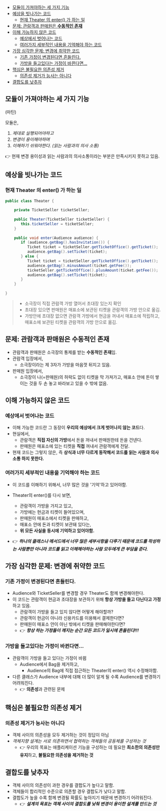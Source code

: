 
- [모듈이 가져야하는 세 가지 기능](#%EB%AA%A8%EB%93%88%EC%9D%B4%20%EA%B0%80%EC%A0%B8%EC%95%BC%ED%95%98%EB%8A%94%20%EC%84%B8%20%EA%B0%80%EC%A7%80%20%EA%B8%B0%EB%8A%A5)
- [예상을 빗나가는 코드](#%EC%98%88%EC%83%81%EC%9D%84%20%EB%B9%97%EB%82%98%EA%B0%80%EB%8A%94%20%EC%BD%94%EB%93%9C)
	- [현재 Theater 의 enter() 가 하는 일](#%ED%98%84%EC%9E%AC%20Theater%20%EC%9D%98%20enter()%20%EA%B0%80%20%ED%95%98%EB%8A%94%20%EC%9D%BC)
- [문제: 관람객과 판매원은 **수동적인 존재**](#%EB%AC%B8%EC%A0%9C:%20%EA%B4%80%EB%9E%8C%EA%B0%9D%EA%B3%BC%20%ED%8C%90%EB%A7%A4%EC%9B%90%EC%9D%80%20**%EC%88%98%EB%8F%99%EC%A0%81%EC%9D%B8%20%EC%A1%B4%EC%9E%AC**)
- [이해 가능하지 않은 코드](#%EC%9D%B4%ED%95%B4%20%EA%B0%80%EB%8A%A5%ED%95%98%EC%A7%80%20%EC%95%8A%EC%9D%80%20%EC%BD%94%EB%93%9C)
	- [예상에서 벗어나는 코드](#%EC%98%88%EC%83%81%EC%97%90%EC%84%9C%20%EB%B2%97%EC%96%B4%EB%82%98%EB%8A%94%20%EC%BD%94%EB%93%9C)
	- [여러가지 세부적인 내용을 기억해야 하는 코드](#%EC%97%AC%EB%9F%AC%EA%B0%80%EC%A7%80%20%EC%84%B8%EB%B6%80%EC%A0%81%EC%9D%B8%20%EB%82%B4%EC%9A%A9%EC%9D%84%20%EA%B8%B0%EC%96%B5%ED%95%B4%EC%95%BC%20%ED%95%98%EB%8A%94%20%EC%BD%94%EB%93%9C)
- [가장 심각한 문제: 변경에 취약한 코드](#%EA%B0%80%EC%9E%A5%20%EC%8B%AC%EA%B0%81%ED%95%9C%20%EB%AC%B8%EC%A0%9C:%20%EB%B3%80%EA%B2%BD%EC%97%90%20%EC%B7%A8%EC%95%BD%ED%95%9C%20%EC%BD%94%EB%93%9C)
	- [기존 가정이 변경된다면 흔들린다.](#%EA%B8%B0%EC%A1%B4%20%EA%B0%80%EC%A0%95%EC%9D%B4%20%EB%B3%80%EA%B2%BD%EB%90%9C%EB%8B%A4%EB%A9%B4%20%ED%9D%94%EB%93%A4%EB%A6%B0%EB%8B%A4.)
	- [가방을 들고있다는 가정이 바뀐다면...](#%EA%B0%80%EB%B0%A9%EC%9D%84%20%EB%93%A4%EA%B3%A0%EC%9E%88%EB%8B%A4%EB%8A%94%20%EA%B0%80%EC%A0%95%EC%9D%B4%20%EB%B0%94%EB%80%90%EB%8B%A4%EB%A9%B4...)
- [핵심은 불필요한 의존성 제거](#%ED%95%B5%EC%8B%AC%EC%9D%80%20%EB%B6%88%ED%95%84%EC%9A%94%ED%95%9C%20%EC%9D%98%EC%A1%B4%EC%84%B1%20%EC%A0%9C%EA%B1%B0)
	- [의존성 제거가 능사는 아니다](#%EC%9D%98%EC%A1%B4%EC%84%B1%20%EC%A0%9C%EA%B1%B0%EA%B0%80%20%EB%8A%A5%EC%82%AC%EB%8A%94%20%EC%95%84%EB%8B%88%EB%8B%A4)
- [결합도를 낮추자](#%EA%B2%B0%ED%95%A9%EB%8F%84%EB%A5%BC%20%EB%82%AE%EC%B6%94%EC%9E%90)


## 모듈이 가져야하는 세 가지 기능

(마틴)

모듈은, 
1. *제대로 실행되어야하고*
2. *변경이 용이해야하며*
3. *이해하기 쉬워야한다. (읽는 사람과의 의사 소통)*

👉 현재 변경 용이성과 읽는 사람과의 의사소통이라는 부분은 만족시키지 못하고 있음.

## 예상을 빗나가는 코드

### 현재 Theater 의 enter() 가 하는 일 

```java
public class Theater {  
  
    private TicketSeller ticketSeller;  
  
    public Theater(TicketSeller ticketSeller) {  
       this.ticketSeller = ticketSeller;  
    }  
  
    public void enter(Audience audience) {  
       if (audience.getBag().hasInvitation()) {  
          Ticket ticket = ticketSeller.getTicketOffice().getTicket();  
          audience.getBag().setTicket(ticket);  
       } else {  
          Ticket ticket = ticketSeller.getTicketOffice().getTicket();  
          audience.getBag().minusAmount(ticket.getFee());  
          ticketSeller.getTicketOffice().plusAmount(ticket.getFee());  
          audience.getBag().setTicket(ticket);  
       }  
    }  
  
}
```

> - 소극장이 직접 관람객 가방 열어서 초대장 있는지 확인
> - 초대장 있으면 판매원은 매표소에 보관된 티켓을 관람객의 가방 안으로 옮김.
> - 가방안에 초대장 없으면 관람객 가방에서 현금을 꺼내서 매표소에 적립하고, 매표소에 보관된 티켓을 관람객의 가방 안으로 옮김.


## 문제: 관람객과 판매원은 **수동적인 존재**

- 관람객과 판매원은 소극장의 통제를 받는 **수동적인 존재**임.
- 관람객 입장에서,
	- 소극장이라는 제 3자가 가방을 마음껏 뒤지고 있음.
- 판매원 입장에서,
	- 소극장이 나(=판매원)의 허락도 없이 티켓을 막 가져가고, 매표소 안에 돈이 쌓이는 것을 두 손 놓고 바라보고 있을 수 밖에 없음.


## 이해 가능하지 않은 코드

### 예상에서 벗어나는 코드

- 이해 가능한 코드란 그 동장이 **우리의 예상에서 크게 벗어나지 않는 코드**다.
- 현실에서, 
	- 관람객은 **직접 자신의 가방**에서 돈을 꺼내서 판매원한테 돈을 건넨다.
	- 판매원은 매표소에 있는 티켓을 **직접** 꺼내서 관람객에게 전달.
- 현재 코드는 그렇지 않은, 즉 **상식과 너무 다르게 동작해서 코드를 읽는 사람과 의사소통 하지 못한다.**

### 여러가지 세부적인 내용을 기억해야 하는 코드

- 이 코드를 이해하기 위해서, 너무 많은 것을 '기억'하고 있어야함.
- Theater의 enter()를 다시 보면, 
	- 관람객이 가방을 가지고 있고, 
	- 가방에는 현금과 티켓이 들어있으며,
	- 판매원이 매표소에서 티켓을 판매하고,
	- 매표소 안에 돈과 티켓이 보관돼 있다는,
	- **위 모든 사실을 동시에 기억하고 있어야함.**

- 👉 ***하나의 클래스나 메서드에서 너무 많은 세부사항을 다루기 때문에 코드를 작성하는 사람뿐만 아니라 코드를 읽고 이해해야하는 사람 모두에게 큰 부담을 준다.***

## 가장 심각한 문제: 변경에 취약한 코드

### 기존 가정이 변경된다면 흔들린다.

- Audience와 TicketSeller를 변경할 경우 Theater도 함께 변경해야한다.
- 이 코드는 관람객이 현금과 초대장을 보관하기 위해 **항상 가방을 들고 다닌다고 가정**하고 있음.
	- 관람객이 가방을 들고 있지 않다면 어떻게 해야할까?
	- 관람객이 현금이 아니라 신용카드를 이용해서 결제한다면?
	- 판매원이 매표소 안이 아닌 밖에서 티켓을 판매해야한다면?
	- 👉 ***항상 하는 가정들이 깨지는 순간 모든 코드가 일시에 흔들린다!!!***

### 가방을 들고있다는 가정이 바뀐다면...

- 관람객이 가방을 들고 있다는 가정이 바뀜
	- Audience에서 Bag을 제거하고,
		- Audience의 Bag에 직접 접근하는 Theater의 enter() 역시 수정해야함.
- 다른 클래스가 Audience 내부에 대해 더 많이 알게 될 수록 Audience를 변경하기 어려워진다.
	- 👉 **의존성**과 관련된 문제


## 핵심은 불필요한 의존성 제거

### 의존성 제거가 능사는 아니다

- 객체 사이의 의존성을 모두 제거하는 것이 정답이 아님
- *객체지향 설계는 서로 의존하면서 협력하는 객체들의 공동체를 구성하는 것*
	- 👉 우리의 목표는 애플리케이션 기능을 구성하는 데 필요한 **최소한의 의존성만 유지**하고, **불필요한 의존성을 제거하는 것**


## 결합도를 낮추자

- 객체 사이의 의존성이 과한 경우를 결합도가 높다고 말함.
- 객체들이 합리적인 수준으로 의존할 경우 결합도가 낮다고 말함.
- 결합도가 높을 수록 함께 변경될 확률도 높아지기 때문에 변경하기 어려워진다.
	- 👉 ***설계의 목표는 객체 사이의 결합도를 낮춰 변경이 용이한 설계를 만드는 것***
